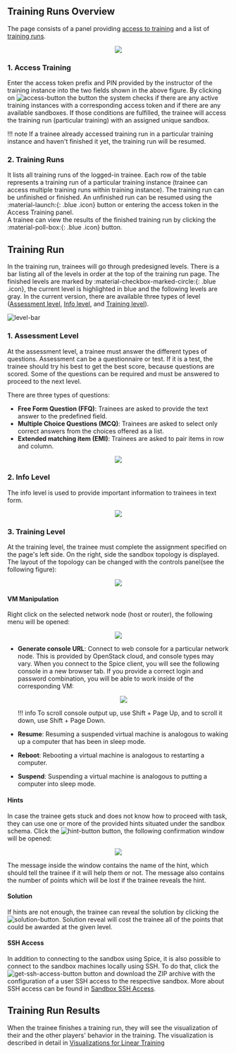 ## Training Runs Overview
The page consists of a panel providing [access to training](#1-access-training) and a list of [training runs](#2-training-runs).

<p align="center">
  <img src="../../../../img/user-guide-basic/training-agenda/training-run/TR-overview.png">
</p>

### 1. Access Training
Enter the access token prefix and PIN provided by the instructor of the training instance into the two fields shown in the above figure. By clicking on ![access-button](../../../img/buttons/access-button.png) the button the system checks if there are any active training instances with a corresponding access token and if there are any available sandboxes. If those conditions are fulfilled, the trainee will access the training run (particular training) with an assigned unique sandbox.

!!! note
    If a trainee already accessed training run in a particular training instance and haven't finished it yet, the training run will be resumed. 

### 2. Training Runs
It lists all training runs of the logged-in trainee. Each row of the table represents a training run of a particular training instance (trainee can access multiple training runs within training instance). The training run can be unfinished or finished. An unfinished run can be resumed using the :material-launch:{: .blue .icon} button or entering the access token in the Access Training panel.   
A trainee can view the results of the finished training run by clicking the :material-poll-box:{: .blue .icon} button.  

## Training Run

In the training run, trainees will go through predesigned levels. There is a bar listing all of the levels in order at the top of the training run page. The finished levels are marked by :material-checkbox-marked-circle:{: .blue .icon}, the current level is highlighted in blue and the following levels are gray. In the current version, there are available three types of level ([Assessment level](#1-assessment-level), [Info level](#2-info-level), and [Training level](#3-training-level)).

![level-bar](../../../img/user-guide-basic/training-agenda/training-run/TR-level-bar.png)

### 1. Assessment Level 
At the assessment level, a trainee must answer the different types of questions. Assessment can be a questionnaire or test. If it is a test, the trainee should try his best to get the best score, because questions are scored. Some of the questions can be required and must be answered to proceed to the next level. 

There are three types of questions: 

* **Free Form Question (FFQ)**: Trainees are asked to provide the text answer to the predefined field. 
* **Multiple Choice Questions (MCQ)**: Trainees are asked to select only correct answers from the choices offered as a list.
* **Extended matching item (EMI)**: Trainees are asked to pair items in row and column. 

<p align="center">
  <img src="../../../../img/user-guide-basic/training-agenda/training-run/TR-assessment.png">
</p>

### 2. Info Level
The info level is used to provide important information to trainees in text form.

<p align="center">
  <img src="../../../../img/user-guide-basic/training-agenda/training-run/TR-info.png">
</p>

### 3. Training Level 
At the training level, the trainee must complete the assignment specified on the page's left side. On the right, side the sandbox topology is displayed. The layout of the topology can be changed with the controls panel(see the following figure):

<p align="center">
  <img src="../../../../img/user-guide-basic/training-agenda/training-run/TR-training.png">
</p>


#### VM Manipulation
Right click on the selected network node (host or router), the following menu will be opened:

<p align="center">
  <img src="../../../../img/user-guide-basic/training-agenda/training-run/TR-host-options.png">
</p>

* **Generate console URL**: Connect to web console for a particular network node. This is provided by OpenStack cloud, and console types may vary. When you connect to the Spice client, you will see the following console in a new browser tab. If you provide a correct login and password combination, you will be able to work inside of the corresponding VM:

    <p align="center">
        <img src="../../../../img/user-guide-basic/training-agenda/training-run/TR-spice.png">
    </p>

    !!! info
        To scroll console output up, use Shift + Page Up, and to scroll it down, use Shift + Page Down.

* **Resume**: Resuming a suspended virtual machine is analogous to waking up a computer that has been in sleep mode.
* **Reboot**: Rebooting a virtual machine is analogous to restarting a computer.
* **Suspend**: Suspending a virtual machine is analogous to putting a computer into sleep mode. 


#### Hints
In case the trainee gets stuck and does not know how to proceed with task, they can use one or more of the provided hints situated under the sandbox schema. Click the ![hint-button](../../../img/buttons/hint-button.png) button, the following confirmation window will be opened: 
<p align="center">
   <img src="../../../../img/user-guide-basic/training-agenda/training-run/TR-reveal-hint.png">
</p>

The message inside the window contains the name of the hint, which should tell the trainee if it will help them or not. The message also contains the number of points which will be lost if the trainee reveals the hint. 


#### Solution
If hints are not enough, the trainee can reveal the solution by clicking the ![solution-button](../../../img/buttons/solution-button.png). Solution reveal will cost the trainee all of the points that could be awarded at the given level.



#### SSH Access
In addition to connecting to the sandbox using Spice, it is also possible to connect to the sandbox machines locally using SSH. To do that, click the ![get-ssh-access-button](../../../img/buttons/get-ssh-access-button.png) button and download the ZIP archive with the configuration of a user SSH access to the respective sandbox. More about SSH access can be found in [Sandbox SSH Access](../../../../user-guide-advanced/sandboxes/sandbox-access/#user-access).

## Training Run Results

When the trainee finishes a training run, they will see the visualization of their and the other players' behavior in the training. The visualization is described in detail in [Visualizations for Linear Training](../../visualizations/visualizations-for-linear/#for-trainees)
